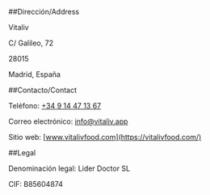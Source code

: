 ##Dirección/Address

Vitaliv

C/ Galileo, 72

28015

Madrid, España

##Contacto/Contact

Teléfono: [+34 9 14 47 13 67](tel:+34914471367)

Correo electrónico: [info@vitaliv.app](mailto:info@vitaliv.app)

Sitio web: [www.vitalivfood.com](https://vitalivfood.com/)

##Legal

Denominación legal: Lider Doctor SL

CIF: B85604874